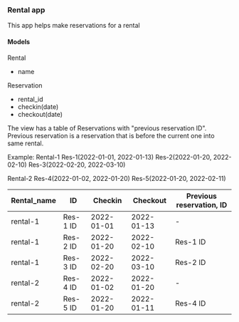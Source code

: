 ### Rental app
This app helps make reservations for a rental

#### Models
Rental
 - name

Reservation
  - rental_id
  - checkin(date)
  - checkout(date)

The view has a table of Reservations with "previous reservation ID".
Previous reservation is a reservation that is before the current one into same
rental.


Example:
Rental-1
Res-1(2022-01-01, 2022-01-13)
Res-2(2022-01-20, 2022-02-10)
Res-3(2022-02-20, 2022-03-10)

Rental-2
Res-4(2022-01-02, 2022-01-20)
Res-5(2022-01-20, 2022-02-11)


|Rental_name|ID      |Checkin    |Checkout  |Previous reservation, ID|
| --- | --- | --- | --- | --- |
|rental-1   |Res-1 ID| 2022-01-01|2022-01-13| -                      |
|rental-1   |Res-2 ID| 2022-01-20|2022-02-10| Res-1 ID               |
|rental-1   |Res-3 ID| 2022-02-20|2022-03-10| Res-2 ID               |
|rental-2   |Res-4 ID| 2022-01-02|2022-01-20| -                      |
|rental-2   |Res-5 ID| 2022-01-20|2022-01-11| Res-4 ID               |